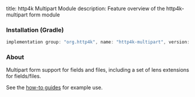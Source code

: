 title: http4k Multipart Module
description: Feature overview of the http4k-multipart form module

### Installation (Gradle)

```groovy
implementation group: "org.http4k", name: "http4k-multipart", version: "4.27.3.0"
```

### About

Multipart form support for fields and files, including a set of lens extensions for fields/files.

See the [how-to guides](/guide/howto/use_multipart_forms/) for example use.
